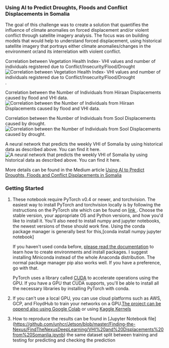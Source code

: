 ### Using AI to Predict Droughts, Floods and Conflict Displacements in Somalia
The goal of this challenge was to create a solution that quantifies the influence of climate anomalies on forced displacement and/or violent conflict through satellite imagery analysis. The focus was on building models that would help to understand forced displacement, using historical satellite imagery that portrays either climate anomalies/changes in the environment or/and its interrelation with violent conflict.

Correlation between Vegetation Health Index- VHI values and number of individuals registered due to Conflict/Insecurity/Flood/Drought
![Correlation between Vegetation Health Index- VHI values and number of individuals registered due to Conflict/Insecurity/Flood/Drought](https://miro.medium.com/max/2973/1*4wkjLXDfZiQN7al08xMfZw.png).

Correlation between the Number of Individuals from Hiiraan Displacements caused by flood and VHI data.
![Correlation between the Number of Individuals from Hiiraan Displacements caused by flood and VHI data.](https://miro.medium.com/max/1598/1*YRClJxKzHAozNI-DtKme6Q.png)

Correlation between the Number of Individuals from Sool Displacements caused by drought.
![Correlation between the Number of Individuals from Sool Displacements caused by drought.](https://miro.medium.com/max/1613/1*ex8HMVNnb657vRaAyfs6sw.png)

A neural network that predicts the weekly VHI of Somalia by using historical data as described above. You can find it here.
![A neural network that predicts the weekly VHI of Somalia by using historical data as described above. You can find it here.](https://miro.medium.com/max/836/1*1aD35jw5FDBNqeufEoMFKA.png)



More details can be found in the Medium article [Using AI to Predict Droughts, Floods and Conflict Displacements in Somalia
](https://medium.com/omdena/using-ai-to-predict-droughts-floods-and-conflict-displacements-in-somalia-40cba6200f3c)


### Getting Started

1. These notebook require PyTorch v0.4 or newer, and torchvision. The easiest way to install PyTorch and torchvision locally is by following the instructions on the PyTorch site which can be found on [link ](https://pytorch.org/get-started/locally/) . Choose the stable version, your appropriate OS and Python versions, and how you'd like to install it. You'll also need to install numpy and jupyter notebooks, the newest versions of these should work fine. Using the conda package manager is generally best for this,[conda install numpy jupyter notebook]

   If you haven't used conda before, [please read the documentation](https://conda.io/en/latest/) to learn how to create environments and install packages. I suggest installing Miniconda instead of the whole Anaconda distribution. The normal package manager pip also works well. If you have a preference, go with that.

   PyTorch uses a library called [CUDA](https://developer.nvidia.com/cuda-zone) to accelerate operations using the GPU. If you have a GPU that CUDA supports, you'll be able to install all the necessary libraries by installing PyTorch with conda. 

2. If you can't use a local GPU, you can use cloud platforms such as AWS, GCP, and FloydHub to train your networks on a GPU.[The project can be oppend also using  Google Colab](https://colab.research.google.com/) or using  [Kaggle Kernels](https://www.kaggle.com)
3. How to reproduce the results can be found in [Jupyter Notebook  file] (https://github.com/unhcr/Jetson/blob/master/Finding-the-Nexus/FindTheNexusDeepLearning/VHI%20and%20Displacements%20from%20Somanlia.ipynb) the same dataset split between training and testing for predicting and checking the prediction

